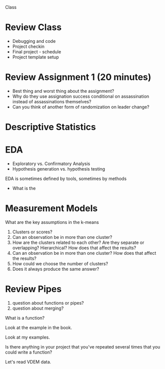 Class

# Review Class

- Debugging and code
- Project checkin
- Final project - schedule
- Project template setup

# Review Assignment 1 (20 minutes)

- Best thing and worst thing about the assignment?
- Why do they use assignation success conditional on assassination instead of assassinations themselves?
- Can you think of another form of randomization on leader change?


# Descriptive Statistics

# EDA

- Exploratory vs. Confirmatory Analysis
- Hypothesis generation vs. hypothesis testing

EDA is sometimes defined by tools, sometimes by methods

- What is the

# Measurement Models

What are the key assumptions in the k-means

1. Clusters or scores?
2. Can an observation be in more than one cluster?
3. How are the clusters related to each other? Are they separate or
   overlapping? Hierarchical? How does that affect the results?
2. Can an observation be in more than one cluster? How does that
   affect the results?
4. How could we choose the number of clusters?
5. Does it always produce the same answer?

# Review Pipes

1. question about functions or pipes?
2. question about merging?


What is a function?

Look at the example in the book.

Look at my examples.

Is there anything in your project that you've repeated several times that you could write a function?

Let's read VDEM data.
